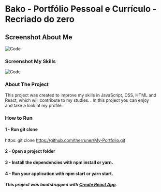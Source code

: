 # Bako - Portfólio Pessoal e Currículo - Recriado do zero 

## Screenshot About Me


![Code ](https://github.com/therruner/My-Portfolio/blob/master/webPerfil.png)


### Screenshot My Skills


![Code ](https://github.com/therruner/My-Portfolio/blob/master/localhost_3000_%20(3)%20(1).png)


### About The Project

This project was created to improve my skills in JavaScript, CSS, HTML and React, which will contribute to my studies.
. In this project you can enjoy and take a look at my profile.


### How to Run

#### 1 - Run git clone

https: git clone https://github.com/therruner/My-Portfolio.git

#### 2 - Open a project folder

#### 3 - Install the dependencies with npm install or yarn.

#### 4 - Run your application with npm start or yarn start.

##### This project was bootstrapped with [Create React App](https://github.com/facebook/create-react-app).



